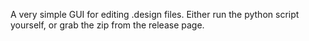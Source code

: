 A very simple GUI for editing .design files. Either run the python script yourself, or grab the zip from the release page.
